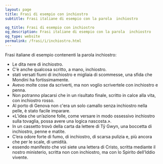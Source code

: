 ```yaml
---
layout: page
title: Frasi di esempio con inchiostro 
subtitle: Frasi italiane di esempio con la parola  inchiostro

og_title: Frasi di esempio con inchiostro 
og_description: Frasi italiane di esempio con la parola  inchiostro
og_type: website
permalink: /frasi/i/inchiostro.html
---
```


Frasi italiane di esempio contenenti la parola inchiostro:


- Le dita nere di inchiostro.
- C'è anche qualcosa scritto, a mano, inchiostro.
- stati versati fiumi di inchiostro e migliaia di scommesse, una sfida che Mondini ha fortissimamente.
- Avevo molte cose da scriverti, ma non voglio scrivertele con inchiostro e penna.
- Non potranno placarsi che in un risultato finale, scritto in calce alla vita, con inchiostro rosso.
- Al porto di Genova non c'era un solo camallo senza inchiostro nella pelle, è stato facile imparare.
- «L’idea che un’azione folle, come versare in modo ossessivo inchiostro sulla tovaglia, possa avere una logica nascosta.».
- In un cassetto trovò della carta da lettere di Tŷ Gwyn, una boccetta di inchiostro, penne e matite.
- C’era odore forte di fumo, di inchiostro, di scarsa pulizia e, più ancora che per le scale, di umidità.
- essendo manifesto che voi siete una lettera di Cristo, scritta mediante il nostro ministerio, scritta non con inchiostro, ma con lo Spirito dell’Iddio vivente.
